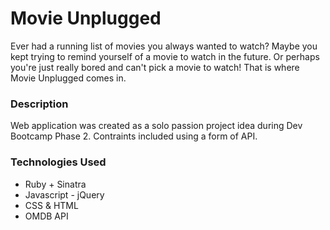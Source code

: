 # Movie Unplugged
Ever had a running list of movies you always wanted to watch? Maybe you kept trying to remind yourself of a movie to watch in the future.
Or perhaps you're just really bored and can't pick a movie to watch! That is where Movie Unplugged comes in.

### Description
Web application was created as a solo passion project idea during Dev Bootcamp Phase 2. Contraints included using a form of API.

### Technologies Used
- Ruby + Sinatra
- Javascript - jQuery
- CSS & HTML
- OMDB API

